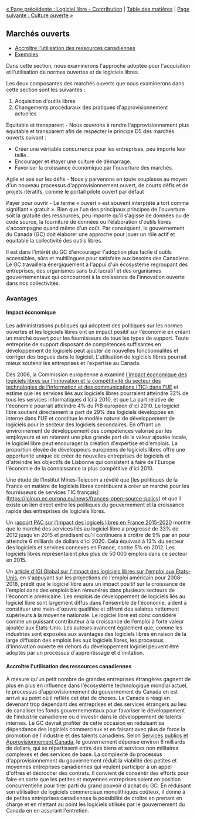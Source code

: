 [« Page précédente : Logiciel libre - Contribution](4_Logiciel_libre_Contribution.md) | [Table des matières](../README.md#table-des-mati%C3%A8res) | [Page suivante : Culture ouverte »](6_Culture_ouverte.md)

## Marchés ouverts

- [Accroître l'utilisation des ressources canadiennes](#accroître-l-utilisation-des-ressources-canadiennes)
- [Exemples](#exemples)

Dans cette section, nous examinerons l'approche adoptée pour l'acquisition et l'utilisation de normes ouvertes et de logiciels libres.

Les deux composantes des marchés ouverts que nous examinerons dans cette section sont les suivantes :

1. Acquisition d'outils libres
2. Changements procéduraux des pratiques d'approvisionnement actuelles

Équitable et transparent - Nous œuvrons à rendre l'approvisionnement plus équitable et transparent afin de respecter le principe D5 des marchés ouverts suivant :

- Créer une véritable concurrence pour les entreprises, peu importe leur taille.
- Encourager et étayer une culture de démarrage.
- Favoriser la croissance économique par l'ouverture des marchés.

Agile et axé sur les défis - Nous y parvenons en toute souplesse au moyen d'un nouveau processus d'approvisionnement ouvert, de courts défis et de projets itératifs, comme le portail pilote ouvert par défaut

Payer pour ouvrir - Le terme « ouvert » est souvent interprété à tort comme signifiant « gratuit ». Bien que l'un des principaux principes de l'ouverture soit la gratuité des ressources, peu importe qu'il s'agisse de données ou de code source, la fourniture de données ou l'élaboration d'outils libres s'accompagne quand même d'un coût. Par conséquent, le gouvernement du Canada (GC) doit élaborer une approche pour jouer un rôle actif et équitable la collectivité des outils libres.

Il est dans l'intérêt du GC d'encourager l'adoption plus facile d'outils accessibles, sûrs et multilingues pour satisfaire aux besoins des Canadiens. Le GC travaillera énergiquement à l'appui d'un écosystème regroupant des entreprises, des organismes sans but lucratif et des organismes gouvernementaux qui concourront à la croissance de l'innovation ouverte dans nos collectivités.

### Avantages

#### Impact économique

Les administrations publiques qui adoptent des politiques sur les normes ouvertes et les logiciels libres ont un impact positif sur l'économie en créant un marché ouvert pour les fournisseurs de tous les types de support. Toute entreprise de support disposant de compétences suffisantes en développement de logiciels peut ajouter de nouvelles fonctionnalités et corriger des bogues dans le logiciel. L'utilisation de logiciels libres pourrait mieux soutenir les entreprises et l'expertise au Canada.

Dès 2006, la Commission européenne a examiné [l'impact économique des logiciels libres sur l'innovation et la compétitivité du secteur des technologies de l'information et des communications (TIC) dans l'UE](http://arquivo.pt/wayback/20170901141650/http://www.english.umic.pt/images/stories/2006-11-20-flossimpact.pdf) et estime que les services liés aux logiciels libres pourraient atteindre 32% de tous les services informatiques d'ici à 2010, et que La part relative de l'économie pourrait atteindre 4% du PIB européen d'ici 2010. Le logiciel libre soutient directement la part de 29% des logiciels développés en interne dans l'UE et constitue le modèle naturel de développement de logiciels pour le secteur des logiciels secondaires. En offrant un environnement de développement des compétences valorisé par les employeurs et en retenant une plus grande part de la valeur ajoutée locale, le logiciel libre peut encourager la création d'expertise et d'emplois. La proportion élevée de développeurs européens de logiciels libres offre une opportunité unique de créer de nouvelles entreprises de logiciels et d'atteindre les objectifs de Lisbonne qui consistent à faire de l'Europe l'économie de la connaissance la plus compétitive d'ici 2010.

Une étude de l'Institut Mines-Telecom a révélé que [les politiques de la France en matière de logiciels libres contribuent à créer un marché pour les fournisseurs de services TIC français] (https://joinup.ec.europa.eu/news/frances-open-source-policy) et que il existe un lien direct entre les politiques du gouvernement et la croissance rapide des entreprises de logiciels libres.

Un [rapport PAC sur l'impact des logicels libres en France 2015-2020](http://www.datapressepremium.com/rmdiff/2006091/Etude_PAC_Logiciels_libres_18NOV15.pdf) montre que le marché des services liés au logiciel libre a progressé de 33% de 2012 jusqu'en 2015 et prédisent qu'il continuera à croître de 9% par an pour atteindre 6 milliards de dollars d'ici 2020. Cela équivaut à 13% du secteur des logiciels et services connexes en France, contre 5% en 2012. Les logiciels libres représentaient plus plus de 50 000 emplois dans ce secteur en 2015.

Un [article d'IGI Global sur l'impact des logiciels libres sur l'emploi aux États-Unis](http://www.igi-global.com/article/open-growth/104678), en s'appuyant sur les projections de l'emploi américain pour 2008-2018, prédit que le logiciel libre aura un impact positif sur la croissance de l'emploi dans des emplois bien rémunérés dans plusieurs secteurs de l'économie américaine. Les emplois de développement de logiciels liés au logiciel libre sont largement diffus dans l'ensemble de l'économie, aident à constituer une main-d'œuvre qualifiée et offrent des salaires nettement supérieurs à la moyenne nationale. Le logiciel libre est donc considéré comme un puissant contributeur à la croissance de l'emploi à forte valeur ajoutée aux Etats-Unis. Les auteurs avancent également que, comme les industries sont exposées aux avantages des logiciels libres en raison de la large diffusion des emplois liés aux logiciels libres, les processus d'innovation ouverte en dehors du développement logiciel peuvent être adoptés par un processus d'apprentissage et d'imitation.

#### Accroître l'utilisation des ressources canadiennes

À mesure qu'un petit nombre de grandes entreprises étrangères gagnent de plus en plus en influence dans l'écosystème technologique mondial actuel, le processus d'approvisionnement du gouvernement du Canada en est arrivé au point où il reflète cet état de choses. Le Canada a réagi en devenant trop dépendant des entreprises et des services étrangers au lieu de canaliser les fonds gouvernementaux pour favoriser le développement de l'industrie canadienne ou d'investir dans le développement de talents internes. Le GC devrait profiter de cette occasion en réduisant sa dépendance des logiciels commerciaux et en faisant avec plus de force la promotion de l'industrie et des talents canadiens.
Selon [Services publics et Approvisionnement Canada](https://www.tpsgc-pwgsc.gc.ca/apropos-about/rspnsblt-ccntblt-fra.html), le gouvernement dépense environ 6 milliards de dollars, qui se répartissent entre des biens et services non militaires complexes et des services de base. La complexité du processus d'approvisionnement du gouvernement réduit la viabilité des petites et moyennes entreprises canadiennes qui veulent participer à un appel d'offres et décrocher des contrats. Il convient de consentir des efforts pour faire en sorte que les petites et moyennes entreprises soient en position concurrentielle pour tirer parti du grand pouvoir d'achat du GC. En réduisant son utilisation de logiciels commerciaux monolithiques coûteux, il donne à de petites entreprises canadiennes la possibilité de croître en prenant en charge et en mettant au point les logiciels utilisés par le gouvernement du Canada en en assurant l'entretien.
